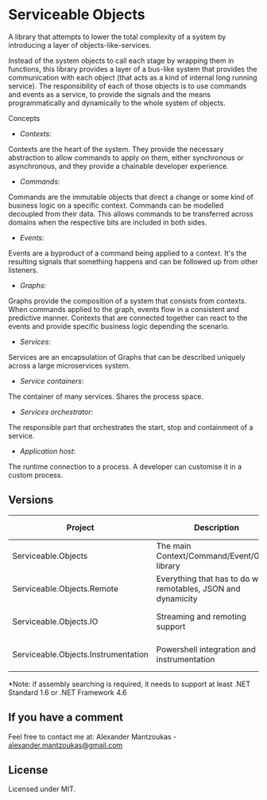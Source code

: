 ﻿# Serviceable Objects

A library that attempts to lower the total complexity of a system by introducing a layer of objects-like-services.

Instead of the system objects to call each stage by wrapping them in functions, this library provides a layer of a bus-like system that provides the communication with each object (that acts as a kind of internal long running service). The responsibility of each of those objects is to use commands and events as a service, to provide the signals and the means programmatically and dynamically to the whole system of objects.

Concepts
- *Contexts:*

Contexts are the heart of the system. They provide the necessary abstraction to allow commands to apply on them, either synchronous or asynchronous, and they provide a chainable developer experience.

- *Commands:*

Commands are the immutable objects that direct a change or some kind of business logic on a specific context. Commands can be modelled decoupled from their data. This allows commands to be transferred across domains when the respective bits are included in both sides.

- ‎*Events:*

Events are a byproduct of a command being applied to a context. It's the resulting signals that something happens and can be followed up from other listeners.

- *Graphs:*

Graphs provide the composition of a system that consists from contexts. When commands applied to the graph, events flow in a consistent and predictive manner. Contexts that are connected together can react to the events and provide specific business logic depending the scenario.

- *Services:*

Services are an encapsulation of Graphs that can be described uniquely across a large microservices system.

- ‎*Service containers*:

The container of many services. Shares the process space.

- ‎*Services orchestrator*:

The responsible part that orchestrates the start, stop and containment of a service.

- *Application host*:

The runtime connection to a process. A developer can customise it in a custom process.

## Versions

Project | Description | Supporting Platform
--- | --- | ---
Serviceable.Objects | The main Context/Command/Event/Graph library | .NET Standard 1.3
Serviceable.Objects.Remote | Everything that has to do with remotables, JSON and dynamicity | .NET Standard 1.3*
Serviceable.Objects.IO | Streaming and remoting support | .NET Standard 1.3
Serviceable.Objects.Instrumentation | Powershell integration and instrumentation | .NET Standard 1.6

*Note: if assembly searching is required, it needs to support at least .NET Standard 1.6 or .NET Framework 4.6

## If you have a comment

Feel free to contact me at:
Alexander Mantzoukas - alexander.mantzoukas@gmail.com

## License

Licensed under MIT.